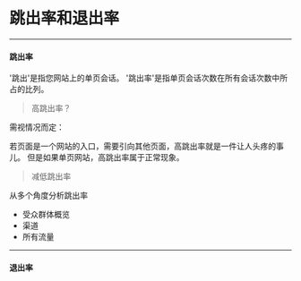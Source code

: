 # 跳出率和退出率

<hr/>

#### 跳出率

'跳出'是指您网站上的单页会话。
'跳出率'是指单页会话次数在所有会话次数中所占的比列。

> 高跳出率？

需视情况而定：

若页面是一个网站的入口，需要引向其他页面，高跳出率就是一件让人头疼的事儿。
但是如果单页网站，高跳出率属于正常现象。

> 减低跳出率

从多个角度分析跳出率

* 受众群体概览
* 渠道
* 所有流量

<hr/>

#### 退出率

